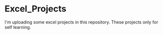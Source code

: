 # Excel_Projects
I'm uploading some excel projects in this repository. These projects only for self learning.
